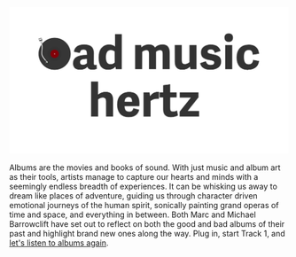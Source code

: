 ![](images/logo/logo-banner-transparent-600x315@2x.png) 

Albums are the movies and books of sound. With just music and album art as their tools, artists manage to capture our hearts and minds with a seemingly endless breadth of experiences. It can be whisking us away to dream like places of adventure, guiding us through character driven emotional journeys of the human spirit, sonically painting grand operas of time and space, and everything in between. Both Marc and Michael Barrowclift have set out to reflect on both the good and bad albums of their past and highlight brand new ones along the way. Plug in, start Track 1, and [let's listen to albums again](http://badmusichertz.com).